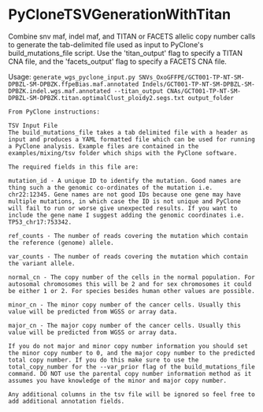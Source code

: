 # PyCloneTSVGenerationWithTitan
Combine snv maf, indel maf, and TITAN or FACETS allelic copy number calls to generate the tab-delimited file used as input to
PyClone's build_mutations_file script. Use the 'titan_output' flag to specify a TITAN CNA file, and the 'facets_output' flag to specify a FACETS CNA file.

Usage:
    `generate_wgs_pyclone_input.py
        SNVs_OxoGFFPE/GCT001-TP-NT-SM-DPBZL-SM-DPBZK.ffpeBias.maf.annotated
        Indels/GCT001-TP-NT-SM-DPBZL-SM-DPBZK.indel.wgs.maf.annotated
        --titan_output CNAs/GCT001-TP-NT-SM-DPBZL-SM-DPBZK.titan.optimalClust_ploidy2.segs.txt
        output_folder`

~~~~~~~~~~~~~~~~~~~~~~~~~~~~~~~~~~~~~~~~~~~~~~~~~~~~~~~~~~~~~~~~~~~~~~~~~~~~~~~~~~~~~~~~~~~~~~~~~~~~~~~~~~~~~~~~~~~~~~~
From PyClone instructions:

TSV Input File
The build_mutations_file takes a tab delimited file with a header as input and produces a YAML formatted file which can be used for running a PyClone analysis. Example files are contained in the examples/mixing/tsv folder which ships with the PyClone software.

The required fields in this file are:

mutation_id - A unique ID to identify the mutation. Good names are thing such a the genomic co-ordinates of the mutation i.e. chr22:12345. Gene names are not good IDs because one gene may have multiple mutations, in which case the ID is not unique and PyClone will fail to run or worse give unexpected results. If you want to include the gene name I suggest adding the genomic coordinates i.e. TP53_chr17:753342.

ref_counts - The number of reads covering the mutation which contain the reference (genome) allele.

var_counts - The number of reads covering the mutation which contain the variant allele.

normal_cn - The copy number of the cells in the normal population. For autosomal chromosomes this will be 2 and for sex chromosomes it could be either 1 or 2. For species besides human other values are possible.

minor_cn - The minor copy number of the cancer cells. Usually this value will be predicted from WGSS or array data.

major_cn - The major copy number of the cancer cells. Usually this value will be predicted from WGSS or array data.

If you do not major and minor copy number information you should set the minor copy number to 0, and the major copy number to the predicted total copy number. If you do this make sure to use the total_copy_number for the --var_prior flag of the build_mutations_file command. DO NOT use the parental copy number information method as it assumes you have knowledge of the minor and major copy number.

Any additional columns in the tsv file will be ignored so feel free to add additional annotation fields.
